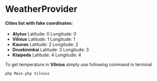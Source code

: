# WeatherProvider

#### Cities list with fake coordinates:

* **Alytus** Latitude: 0 Longitude: 0
* **Vilnius** Latitude: 1 Longitude: 1
* **Kaunas** Latitude: 2 Longitude: 2
* **Druskininkai** Latitude: 3 Longitude: 3
* **Klaipeda** Latitude: 4 Longitude: 4

To get temperature in **Vilnius** simply use following command in terminal
```$xslt
php Main.php Vilnius 
```

